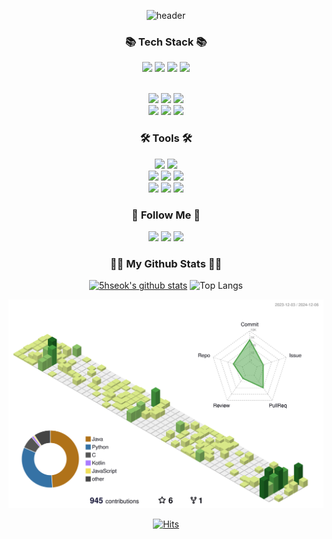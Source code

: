 <div align="center">
  
![header](https://capsule-render.vercel.app/api?type=waving&color=timeGradient&height=300&section=header&animation=twinkling&text=5hseok's%20Github🙄)
</div>
<h3 align="center">📚 Tech Stack 📚</h3>
<div align="center">

  <img src="https://img.shields.io/badge/Python-3766AB?style=flat-square&logo=Python&logoColor=white"/></a>
  <img src="https://img.shields.io/badge/C++-00599C?style=flat-square&logo=C++&logoColor=white"/></a>
  <img src="https://img.shields.io/badge/Java-007396?style=flat-square&logo=Java&logoColor=white"/></a>
  <img src="https://img.shields.io/badge/Kotlin-7F52FF?style=flat-square&logo=Kotlin&logoColor=white"/></a>

  <br>
  <img src="https://img.shields.io/badge/Django-092E20?style=flat-square&logo=django&logoColor=white"/></a>
  <img src="https://img.shields.io/badge/SpringBoot-6DB33F?style=flat-square&logo=SpringBoot&logoColor=white"/></a>
  <img src="https://img.shields.io/badge/docker-2496ED?style=flat-square&logo=docker&logoColor=white"></a>
  <br>
  <img src="https://img.shields.io/badge/MySQL-4479A1?style=flat-square&logo=mysql&logoColor=white"/></a>
  <img src="https://img.shields.io/badge/pytorch-EE4C2C?style=flat-square&logo=pytorch&logoColor=white"/></a>
  <img src="https://img.shields.io/badge/AWS-232F3E?style=flat-square&logo=amazonwebservices&logoColor=white"></a>
  </div>
  
  <h3 align="center">🛠 Tools 🛠</h3>
  <div align="center">
    
  <img src="https://img.shields.io/badge/Git-F05032?style=flat-square&logo=Git&logoColor=white"/></a>
  <img src="https://img.shields.io/badge/Github-181717?style=flat-square&logo=Github&logoColor=white"/></a>
  <br>
  <img src="https://img.shields.io/badge/VSCode-007ACC?style=flat-square&logo=visualstudiocode&logoColor=white"/></a>
  <img src="https://img.shields.io/badge/intellij-000000?style=flat-square&logo=intellijidea&logoColor=white"/></a>
  <img src="https://img.shields.io/badge/Android Studio-3DDC84?style=flat-square&logo=androidstudio&logoColor=white"/></a>
  <br>
  <img src="https://img.shields.io/badge/Notion-000000?style=flat-square&logo=notion&logoColor=white"/></a>
  <img src="https://img.shields.io/badge/Slack-4A154B?style=flat-square&logo=slack&logoColor=white"/></a>
  <img src="https://img.shields.io/badge/Discord-5865F2?style=flat-square&logo=discord&logoColor=white"/></a>
</div>

<h3 align="center">🌈 Follow Me 🌈</h3>
<div align="center">
  
  <a href="mailto:ohhs1010@gmail.com"><img src="https://img.shields.io/badge/Gmail-EA4335?style=flat-square&logo=Gmail&logoColor=white&link=ohhs1010@gmail.com"/></a>
  <a href="https://velog.io/@5hseok/posts"><img src="https://img.shields.io/badge/Velog-EA4365?style=flat-square&logo=Velog&logoColor=white&link=(https://velog.io/@5hseok/posts)"/></a>
  <a href="https://www.linkedin.com/in/%ED%98%84%EC%84%9D-%EC%98%A4-5a154a328/"><img src="https://img.shields.io/badge/LinkedIn-007ACC?style=flat-square&logo=LinkedIn&logoColor=white&link=(https://www.linkedin.com/in/%ED%98%84%EC%84%9D-%EC%98%A4-5a154a328/)"/></a>
  

</div>


<h3 align="center">👩‍💻 My Github Stats 👩‍💻 </h3>

<div align="center">
<!-- 깃헙 정보 -->

[![5hseok's github stats](https://github-readme-stats.vercel.app/api?username=5hseok&hide_title=true&show_icons=true&disable_animations=true&theme=radical)](https://github.com/5hseok)
![Top Langs](https://github-readme-stats.vercel.app/api/top-langs/?username=5hseok&layout=compact&theme=onedark)    

<!-- 3D 잔디 -->
![3D GLASS](./profile-3d-contrib/profile-green-animate.svg)    


<p align="center">
  
[![Hits](https://hits.seeyoufarm.com/api/count/incr/badge.svg?url=https%3A%2F%2Fgithub.com%2F5hseok%2Fhit-counter&count_bg=%2379C83D&title_bg=%23555555&icon=scratch.svg&icon_color=%23E7E7E7&title=hits&edge_flat=false)](https://hits.seeyoufarm.com)

</p>
</div>


